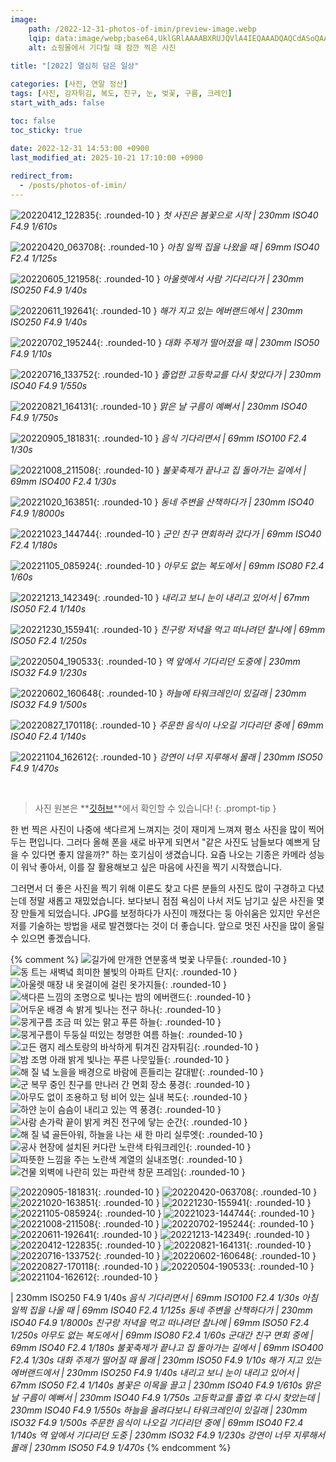 ```yaml
---
image:
    path: /2022-12-31-photos-of-imin/preview-image.webp
    lqip: data:image/webp;base64,UklGRlAAAABXRUJQVlA4IEQAAADQAQCdASoQAAgAAgA0JZQCdAD0tNvXgAD++yUU4/HtnDOizij1uz6dfZTsypE5KvKr20uztM+CbrkMAgjCLe9cNkIAAA==
    alt: 쇼핑몰에서 기다릴 때 잠깐 찍은 사진
    
title: "[2022] 열심히 담은 일상"

categories: [사진, 연말 정산]
tags: [사진, 감자튀김, 복도, 친구, 눈, 벚꽃, 구름, 크레인]
start_with_ads: false

toc: false
toc_sticky: true
 
date: 2022-12-31 14:53:00 +0900
last_modified_at: 2025-10-21 17:10:00 +0900

redirect_from:
  - /posts/photos-of-imin/
---
```


![20220412_122835](/photo/20220412_122835.webp){: .rounded-10 }
*첫 사진은 봄꽃으로 시작 | 230mm ISO40 F4.9 1/610s*

![20220420_063708](/photo/20220420_063708.webp){: .rounded-10 }
*아침 일찍 집을 나왔을 때 | 69mm ISO40 F2.4 1/125s*

![20220605_121958](/photo/20220605_121958.webp){: .rounded-10 }
*아울렛에서 사람 기다리다가 | 230mm ISO250 F4.9 1/40s*

![20220611_192641](/photo/20220611_192641.webp){: .rounded-10 }
*해가 지고 있는 에버랜드에서 | 230mm ISO250 F4.9 1/40s*

![20220702_195244](/photo/20220702_195244.webp){: .rounded-10 }
*대화 주제가 떨어졌을 때 | 230mm ISO50 F4.9 1/10s*

![20220716_133752](/photo/20220716_133752.webp){: .rounded-10 }
*졸업한 고등학교를 다시 찾았다가 | 230mm ISO40 F4.9 1/550s*

![20220821_164131](/photo/20220821_164131.webp){: .rounded-10 }
*맑은 날 구름이 예뻐서 | 230mm ISO40 F4.9 1/750s*

![20220905_181831](/photo/20220905_181831.webp){: .rounded-10 }
*음식 기다리면서 | 69mm ISO100 F2.4 1/30s*

![20221008_211508](/photo/20221008_211508.webp){: .rounded-10 }
*불꽃축제가 끝나고 집 돌아가는 길에서 | 69mm ISO400 F2.4 1/30s*

![20221020_163851](/photo/20221020_163851.webp){: .rounded-10 }
*동네 주변을 산책하다가 | 230mm ISO40 F4.9 1/8000s*

![20221023_144744](/photo/20221023_144744.webp){: .rounded-10 }
*군인 친구 면회하러 갔다가 | 69mm ISO40 F2.4 1/180s*

![20221105_085924](/photo/20221105_085924.webp){: .rounded-10 }
*아무도 없는 복도에서 | 69mm ISO80 F2.4 1/60s*

![20221213_142349](/photo/20221213_142349.webp){: .rounded-10 }
*내리고 보니 눈이 내리고 있어서 | 67mm ISO50 F2.4 1/140s*

![20221230_155941](/photo/20221230_155941.webp){: .rounded-10 }
*친구랑 저녁을 먹고 떠나려던 찰나에 | 69mm ISO50 F2.4 1/250s*

![20220504_190533](/photo/20220504_190533.webp){: .rounded-10 }
*역 앞에서 기다리던 도중에 | 230mm ISO32 F4.9 1/230s*

![20220602_160648](/photo/20220602_160648.webp){: .rounded-10 }
*하늘에 타워크레인이 있길래 | 230mm ISO32 F4.9 1/500s*

![20220827_170118](/photo/20220827_170118.webp){: .rounded-10 }
*주문한 음식이 나오길 기다리던 중에 | 69mm ISO40 F2.4 1/140s*

![20221104_162612](/photo/20221104_162612.webp){: .rounded-10 }
*강연이 너무 지루해서 몰래 | 230mm ISO50 F4.9 1/470s*

<br>

> 사진 원본은 **[깃허브](https://github.com/hyngng/hyngng.github.io.resources/tree/master/photo/2022)**에서 확인할 수 있습니다!
{: .prompt-tip }

한 번 찍은 사진이 나중에 색다르게 느껴지는 것이 재미게 느껴져 평소 사진을 많이 찍어두는 편입니다. 그러다 올해 폰을 새로 바꾸게 되면서 "같은 사진도 남들보다 예쁘게 담을 수 있다면 좋지 않을까?" 하는 호기심이 생겼습니다. 요즘 나오는 기종은 카메라 성능이 워낙 좋아서, 이를 잘 활용해보고 싶은 마음에 사진을 찍기 시작했습니다.

그러면서 더 좋은 사진을 찍기 위해 이론도 찾고 다른 분들의 사진도 많이 구경하고 다녔는데 정말 새롭고 재밌었습니다. 보다보니 점점 욕심이 나서 저도 남기고 싶은 사진을 몇 장 만들게 되었습니다. JPG를 보정하다가 사진이 깨졌다는 둥 아쉬움은 있지만 우선은 저를 기술하는 방법을 새로 발견했다는 것이 더 좋습니다. 앞으로 멋진 사진을 많이 올릴 수 있으면 좋겠습니다.

{% comment %}
![길가에 만개한 연분홍색 벚꽃 나무들](/photo/20220412_122835.webp){: .rounded-10 }
![동 트는 새벽녘 희미한 불빛의 아파트 단지](/photo/20220420_063708.webp){: .rounded-10 }
![아울렛 매장 내 옷걸이에 걸린 옷가지들](/photo/20220605_121958.webp){: .rounded-10 }
![색다른 느낌의 조명으로 빛나는 밤의 에버랜드](/photo/20220611_192641.webp){: .rounded-10 }
![어두운 배경 속 밝게 빛나는 전구 하나](/photo/20220702_195244.webp){: .rounded-10 }
![뭉게구름 조금 떠 있는 맑고 푸른 하늘](/photo/20220716_133752.webp){: .rounded-10 }
![뭉게구름이 두둥실 떠있는 청명한 여름 하늘](/photo/20220821_164131.webp){: .rounded-10 }
![고든 램지 레스토랑의 바삭하게 튀겨진 감자튀김](/photo/20220905_181831.webp){: .rounded-10 }
![밤 조명 아래 밝게 빛나는 푸른 나뭇잎들](/photo/20221008_211508.webp){: .rounded-10 }
![해 질 녘 노을을 배경으로 바람에 흔들리는 갈대밭](/photo/20221020_163851.webp){: .rounded-10 }
![군 복무 중인 친구를 만나러 간 면회 장소 풍경](/photo/20221023_144744.webp){: .rounded-10 }
![아무도 없이 조용하고 텅 비어 있는 실내 복도](/photo/20221105_085924.webp){: .rounded-10 }
![하얀 눈이 슴슴이 내리고 있는 역 풍경](/photo/20221213_142349.webp){: .rounded-10 }
![사람 손가락 끝이 밝게 켜진 전구에 닿는 순간](/photo/20221230_155941.webp){: .rounded-10 }
![해 질 녘 골든아워, 하늘을 나는 새 한 마리 실루엣](/photo/20220504_190533.webp){: .rounded-10 }
![공사 현장에 설치된 커다란 노란색 타워크레인](/photo/20220602_160648.webp){: .rounded-10 }
![따뜻한 느낌을 주는 노란색 계열의 실내조명](/photo/20220827_170118.webp){: .rounded-10 }
![건물 외벽에 나란히 있는 파란색 창문 프레임](/photo/20221104_162612.webp){: .rounded-10 }

![20220905-181831](/photo/20220905_181831.webp){: .rounded-10 }
![20220420-063708](/photo/20220420_063708.webp){: .rounded-10 }
![20221020-163851](/photo/20221020_163851.webp){: .rounded-10 }
![20221230-155941](/photo/20221230_155941.webp){: .rounded-10 }
![20221105-085924](/photo/20221105_085924.webp){: .rounded-10 }
![20221023-144744](/photo/20221023_144744.webp){: .rounded-10 }
![20221008-211508](/photo/20221008_211508.webp){: .rounded-10 }
![20220702-195244](/photo/20220702_195244.webp){: .rounded-10 }
![20220611-192641](/photo/20220611_192641.webp){: .rounded-10 }
![20221213-142349](/photo/20221213_142349.webp){: .rounded-10 }
![20220412-122835](/photo/20220412_122835.webp){: .rounded-10 }
![20220821-164131](/photo/20220821_164131.webp){: .rounded-10 }
![20220716-133752](/photo/20220716_133752.webp){: .rounded-10 }
![20220602-160648](/photo/20220602_160648.webp){: .rounded-10 }
![20220827-170118](/photo/20220827_170118.webp){: .rounded-10 }
![20220504-190533](/photo/20220504_190533.webp){: .rounded-10 }
![20221104-162612](/photo/20221104_162612.webp){: .rounded-10 }

 | 230mm ISO250 F4.9 1/40s
_음식 기다리면서 | 69mm ISO100 F2.4 1/30s_
_아침 일찍 집을 나올 때 | 69mm ISO40 F2.4 1/125s_
_동네 주변을 산책하다가 | 230mm ISO40 F4.9 1/8000s_
_친구랑 저녁을 먹고 떠나려던 찰나에 | 69mm ISO50 F2.4 1/250s_
_아무도 없는 복도에서 | 69mm ISO80 F2.4 1/60s_
_군대간 친구 면회 중에 | 69mm ISO40 F2.4 1/180s_
_불꽃축제가 끝나고 집 돌아가는 길에서 | 69mm ISO400 F2.4 1/30s_
_대화 주제가 떨어질 때 몰래 | 230mm ISO50 F4.9 1/10s_
_해가 지고 있는 에버랜드에서 | 230mm ISO250 F4.9 1/40s_
_내리고 보니 눈이 내리고 있어서 | 67mm ISO50 F2.4 1/140s_
_봄꽃은 이목을 끌고 | 230mm ISO40 F4.9 1/610s_
_맑은 날 구름이 예뻐서 | 230mm ISO40 F4.9 1/750s_
_고등학교를 졸업 후 다시 찾았는데 | 230mm ISO40 F4.9 1/550s_
_하늘을 올려다보니 타워크레인이 있길래 | 230mm ISO32 F4.9 1/500s_
_주문한 음식이 나오길 기다리던 중에 | 69mm ISO40 F2.4 1/140s_
_역 앞에서 기다리던 도중 | 230mm ISO32 F4.9 1/230s_
_강연이 너무 지루해서 몰래 | 230mm ISO50 F4.9 1/470s_
{% endcomment %}